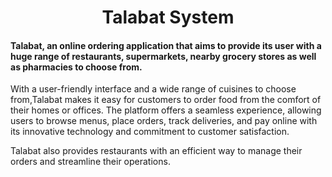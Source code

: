 <h1 align = "center"> Talabat System</h1>
<h4>Talabat, an online ordering application that aims to provide its user with a huge range of restaurants, supermarkets, nearby grocery stores as well as pharmacies to choose from.</h4>

With a user-friendly interface and a wide range of cuisines to choose from,Talabat makes it easy for customers to order food from the comfort of their homes or offices.
The platform offers a seamless experience, allowing users to browse menus, place orders, track deliveries, and pay online with its innovative technology and 
commitment to customer satisfaction.

Talabat also provides restaurants with an efficient way to manage their orders and streamline their operations. 
